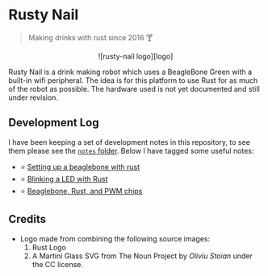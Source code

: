 # Rusty Nail
> Making drinks with rust since 2016 :cocktail:

<center>![rusty-nail logo][logo]</center>

Rusty Nail is a drink making robot which uses a BeagleBone Green with a built-in
wifi peripheral. The idea is for this platform to use Rust for as much of the
robot as possible. The hardware used is not yet documented and still under
revision.

## Development Log

I have been keeping a set of development notes in this repository, to see them
please see the [`notes` folder](docs/notes). Below I have tagged some useful notes:

- :star: [Setting up a beaglebone with rust](docs/assets/notes/2016-12-11-setting-up-beaglebone-with-rust.md)
- :star: [Blinking a LED with Rust](docs/assets/notes/2016-12-13-blinking-a-led-with-rust.md)
- :star: [Beaglebone, Rust, and PWM chips](docs/assets/notes/2016-12-15-pwming-with-rust.md)

## Credits

- Logo made from combining the following source images:
  1. Rust Logo
  2. A Martini Glass SVG from The Noun Project by _Oliviu Stoian_ under the CC
     license.

[logo]: docs/assets/images/rusty-nail-logo.png
